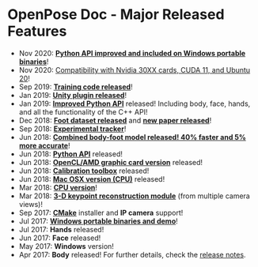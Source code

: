 OpenPose Doc - Major Released Features
====================================

- Nov 2020: [**Python API improved and included on Windows portable binaries**](https://github.com/CMU-Perceptual-Computing-Lab/openpose/releases)!
- Nov 2020: [Compatibility with Nvidia 30XX cards, CUDA 11, and Ubuntu 20](installation/README.md)!
- Sep 2019: [**Training code released**](https://github.com/CMU-Perceptual-Computing-Lab/openpose_train)!
- Jan 2019: [**Unity plugin released**](https://github.com/CMU-Perceptual-Computing-Lab/openpose_unity_plugin)!
- Jan 2019: [**Improved Python API**](doc/python_api.md) released! Including body, face, hands, and all the functionality of the C++ API!
- Dec 2018: [**Foot dataset released**](https://cmu-perceptual-computing-lab.github.io/foot_keypoint_dataset) and [**new paper released**](https://arxiv.org/abs/1812.08008)!
- Sep 2018: [**Experimental tracker**](demo_quick_start.md#tracking)!
- Jun 2018: [**Combined body-foot model released! 40% faster and 5% more accurate**](installation/README.md)!
- Jun 2018: [**Python API**](python_api.md) released!
- Jun 2018: [**OpenCL/AMD graphic card version**](installation/README.md) released!
- Jun 2018: [**Calibration toolbox**](advanced/calibration_module.md) released!
- Jun 2018: [**Mac OSX version (CPU)**](installation/README.md) released!
- Mar 2018: [**CPU version**](installation/README.md)!
- Mar 2018: [**3-D keypoint reconstruction module**](advanced/3d_reconstruction_module.md) (from multiple camera views)!
- Sep 2017: [**CMake**](installation/README.md) installer and **IP camera** support!
- Jul 2017: [**Windows portable binaries and demo**](https://github.com/CMU-Perceptual-Computing-Lab/openpose/releases)!
- Jul 2017: **Hands** released!
- Jun 2017: **Face** released!
- May 2017: **Windows** version!
- Apr 2017: **Body** released!
For further details, check the [release notes](release_notes.md).
